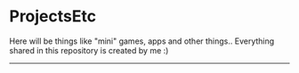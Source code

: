 ProjectsEtc
===========

Here will be things like "mini" games, apps and other things..
Everything shared in this repository is created by me :)


---
